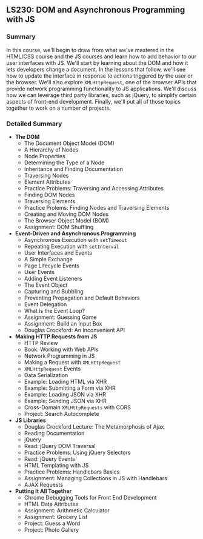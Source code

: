 ## LS230: DOM and Asynchronous Programming with JS

### Summary

In this course, we'll begin to draw from what we've mastered in the HTML/CSS course and the JS courses and learn how to add behavior to our user interfaces with JS. We'll start by learning about the DOM and how it lets developers change a document. In the lessons that follow, we'll see how to update the interface in response to actions triggered by the user or the browser. We'll also explore `XMLHttpRequest`, one of the browser APIs that provide network programming functionality to JS applications. We'll discuss how we can leverage third party libraries, such as jQuery, to simplify certain aspects of front-end development. Finally, we'll put all of those topics together to work on a number of projects.

### Detailed Summary

* **The DOM**
  * The Document Object Model (DOM)
  * A Hierarchy of Nodes
  * Node Properties
  * Determining the Type of a Node
  * Inheritance and Finding Documentation
  * Traversing Nodes
  * Element Attributes
  * Practice Problems: Traversing and Accessing Attributes
  * Finding DOM Nodes
  * Traversing Elements
  * Practice Prolems: Finding Nodes and Traversing Elements
  * Creating and Moving DOM Nodes
  * The Browser Object Model (BOM)
  * Assignment: DOM Shuffling
* **Event-Driven and Asynchronous Programming**
  * Asynchronous Execution with `setTimeout`
  * Repeating Execution with `setInterval`
  * User Interfaces and Events
  * A Simple Exchange
  * Page Lifecycle Events
  * User Events
  * Adding Event Listeners
  * The Event Object
  * Capturing and Bubbling
  * Preventing Propagation and Default Behaviors
  * Event Delegation
  * What is the Event Loop?
  * Assignment: Guessing Game
  * Assignment: Build an Input Box
  * Douglas Crockford: An Inconvenient API
* **Making HTTP Requests from JS**
  * HTTP Review
  * Book: Working with Web APIs
  * Network Programming in JS
  * Making a Request with `XMLHttpRequest`
  * `XMLHttpRequest` Events
  * Data Serialization
  * Example: Loading HTML via XHR
  * Example: Submitting a Form via XHR
  * Example: Loading JSON via XHR
  * Example: Sending JSON via XHR
  * Cross-Domain `XMLHttpRequests` with CORS
  * Project: Search Autocomplete
* **JS Libraries**
  *  Douglas Crockford Lecture: The Metamorphosis of Ajax
  * Reading Documentation
  * jQuery
  * Read: jQuery DOM Traversal
  * Practice Problems: Using jQuery Selectors
  * Read: jQuery Events
  * HTML Templating with JS
  * Practice Problems: Handlebars Basics
  * Assignment: Managing Collections in JS with Handlebars
  * AJAX Requests
* **Putting It All Together**
  * Chrome Debugging Tools for Front End Development
  * HTML Data Attributes
  * Assignment: Arithmetic Calculator
  * Assignment: Grocery List
  * Project: Guess a Word
  * Project: Photo Gallery